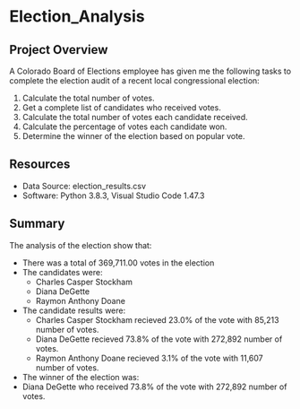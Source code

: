 # Election_Analysis
## Project Overview
A Colorado Board of Elections employee has given me the following tasks to complete the election audit of a recent local congressional election:
  1. Calculate the total number of votes.
  2. Get a complete list of candidates who received votes.
  3. Calculate the total number of votes each candidate received.
  4. Calculate the percentage of votes each candidate won.
  5. Determine the winner of the election based on popular vote.

## Resources
* Data Source: election_results.csv
* Software: Python 3.8.3, Visual Studio Code 1.47.3

## Summary
The analysis of the election show that:
* There was a total of 369,711.00 votes in the election
* The candidates were:
  * Charles Casper Stockham
  * Diana DeGette
  * Raymon Anthony Doane
* The candidate results were:
  * Charles Casper Stockham recieved 23.0% of the vote with 85,213 number of votes.
  * Diana DeGette recieved 73.8% of the vote with 272,892 number of votes.
  * Raymon Anthony Doane recieved 3.1% of the vote with 11,607 number of votes.
 * The winner of the election was:
  * Diana DeGette who received 73.8% of the vote with 272,892 number of votes.
